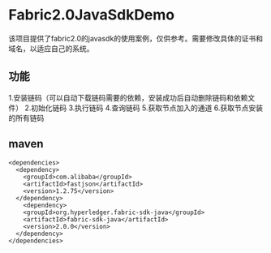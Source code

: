 # Fabric2.0JavaSdkDemo
该项目提供了fabric2.0的javasdk的使用案例，仅供参考。需要修改具体的证书和域名，以适应自己的系统。
## 功能
1.安装链码（可以自动下载链码需要的依赖，安装成功后自动删除链码和依赖文件）
2.初始化链码
3.执行链码
4.查询链码
5.获取节点加入的通道
6.获取节点安装的所有链码
## maven
```
<dependencies>
  <dependency>
    <groupId>com.alibaba</groupId>
    <artifactId>fastjson</artifactId>
    <version>1.2.75</version>
  </dependency>
  	<dependency>
    <groupId>org.hyperledger.fabric-sdk-java</groupId>
    <artifactId>fabric-sdk-java</artifactId>
    <version>2.0.0</version>
  </dependency>
</dependencies>
```
